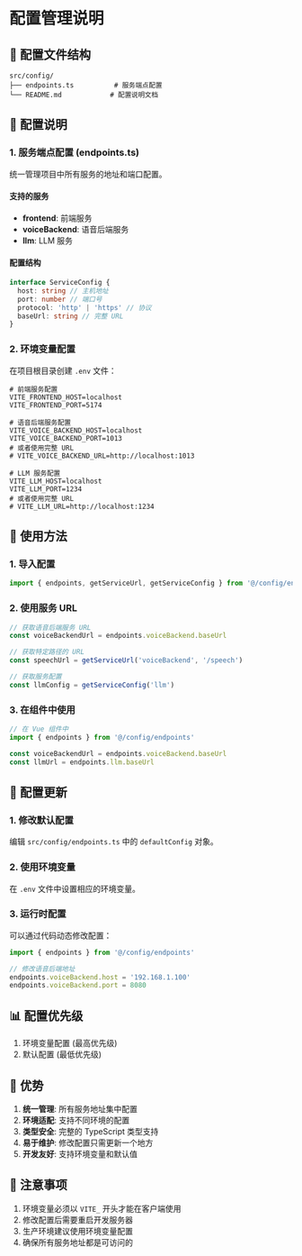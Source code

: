 # 配置管理说明

## 📁 配置文件结构

```
src/config/
├── endpoints.ts          # 服务端点配置
└── README.md            # 配置说明文档
```

## 🔧 配置说明

### 1. 服务端点配置 (endpoints.ts)

统一管理项目中所有服务的地址和端口配置。

#### 支持的服务

- **frontend**: 前端服务
- **voiceBackend**: 语音后端服务
- **llm**: LLM 服务

#### 配置结构

```typescript
interface ServiceConfig {
  host: string // 主机地址
  port: number // 端口号
  protocol: 'http' | 'https' // 协议
  baseUrl: string // 完整 URL
}
```

### 2. 环境变量配置

在项目根目录创建 `.env` 文件：

```env
# 前端服务配置
VITE_FRONTEND_HOST=localhost
VITE_FRONTEND_PORT=5174

# 语音后端服务配置
VITE_VOICE_BACKEND_HOST=localhost
VITE_VOICE_BACKEND_PORT=1013
# 或者使用完整 URL
# VITE_VOICE_BACKEND_URL=http://localhost:1013

# LLM 服务配置
VITE_LLM_HOST=localhost
VITE_LLM_PORT=1234
# 或者使用完整 URL
# VITE_LLM_URL=http://localhost:1234
```

## 🚀 使用方法

### 1. 导入配置

```typescript
import { endpoints, getServiceUrl, getServiceConfig } from '@/config/endpoints'
```

### 2. 使用服务 URL

```typescript
// 获取语音后端服务 URL
const voiceBackendUrl = endpoints.voiceBackend.baseUrl

// 获取特定路径的 URL
const speechUrl = getServiceUrl('voiceBackend', '/speech')

// 获取服务配置
const llmConfig = getServiceConfig('llm')
```

### 3. 在组件中使用

```typescript
// 在 Vue 组件中
import { endpoints } from '@/config/endpoints'

const voiceBackendUrl = endpoints.voiceBackend.baseUrl
const llmUrl = endpoints.llm.baseUrl
```

## 🔄 配置更新

### 1. 修改默认配置

编辑 `src/config/endpoints.ts` 中的 `defaultConfig` 对象。

### 2. 使用环境变量

在 `.env` 文件中设置相应的环境变量。

### 3. 运行时配置

可以通过代码动态修改配置：

```typescript
import { endpoints } from '@/config/endpoints'

// 修改语音后端地址
endpoints.voiceBackend.host = '192.168.1.100'
endpoints.voiceBackend.port = 8080
```

## 📊 配置优先级

1. 环境变量配置 (最高优先级)
2. 默认配置 (最低优先级)

## 🎯 优势

1. **统一管理**: 所有服务地址集中配置
2. **环境适配**: 支持不同环境的配置
3. **类型安全**: 完整的 TypeScript 类型支持
4. **易于维护**: 修改配置只需更新一个地方
5. **开发友好**: 支持环境变量和默认值

## 📝 注意事项

1. 环境变量必须以 `VITE_` 开头才能在客户端使用
2. 修改配置后需要重启开发服务器
3. 生产环境建议使用环境变量配置
4. 确保所有服务地址都是可访问的
